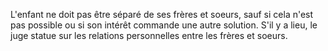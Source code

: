   
 L'enfant ne doit pas être séparé de ses frères et soeurs, sauf si cela n'est pas possible ou si son intérêt commande une autre solution. S'il y a lieu, le juge statue sur les relations personnelles entre les frères et soeurs.  

  
